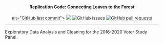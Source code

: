 
<h4 align="center">Replication Code: Connecting Leaves to the Forest</h4>
<p align="center">
    <a href="https://github.com/DamonCharlesRoberts/voter_study_panel_2016-2020/commits/main">
         alt="GitHub last commit"></a>
    <img src="https://img.shields.io/github/last-commit/DamonCharlesRoberts/voter_study_panel_2016-2020.svg?style=flat-square&logo=github&logoColor=white"
    <a href="https://github.com/DamonCharlesRoberts/voter_study_panel_2016-2020/issues">
    <img src="https://img.shields.io/github/issues-raw/DamonCharlesRoberts/voter_study_panel_2016-2020.svg?style=flat-square&logo=github&logoColor=white"
         alt="GitHub issues"></a>
    <a href="https://github.com/DamonCharlesRoberts/voter_study_panel_2016-2020/pulls">
    <img src="https://img.shields.io/github/issues-pr-raw/DamonCharlesRoberts/voter_study_panel_2016-2020.svg?style=flat-square&logo=github&logoColor=white"
         alt="GitHub pull requests"></a>
</p>

--- 

Exploratory Data Analysis and Cleaning for the 2016-2020 Voter Study Panel.

